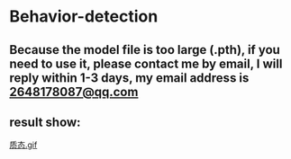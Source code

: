 # Behavior-detection
## Because the model file is too large (.pth), if you need to use it, please contact me by email, I will reply within 1-3 days, my email address is 2648178087@qq.com
## result show:
[质态.gif](./质态.gif)
